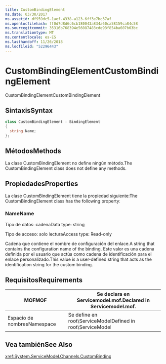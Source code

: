 ```yaml
---
title: CustomBindingElement
ms.date: 03/30/2017
ms.assetid: df959dc5-1aef-4338-a123-6ff3e7bc37af
ms.openlocfilehash: ff0d7d8d6c6cb180043a834a60ca58159ca84c58
ms.sourcegitcommit: 35316b768394e56087483cde93f854ba607b63bc
ms.translationtype: MT
ms.contentlocale: es-ES
ms.lasthandoff: 11/26/2018
ms.locfileid: "52296443"
---
```

# <a name="custombindingelement"></a><span data-ttu-id="4a8eb-102">CustomBindingElement</span><span class="sxs-lookup"><span data-stu-id="4a8eb-102">CustomBindingElement</span></span>
<span data-ttu-id="4a8eb-103">CustomBindingElement</span><span class="sxs-lookup"><span data-stu-id="4a8eb-103">CustomBindingElement</span></span>  
  
## <a name="syntax"></a><span data-ttu-id="4a8eb-104">Sintaxis</span><span class="sxs-lookup"><span data-stu-id="4a8eb-104">Syntax</span></span>  
  
```csharp
class CustomBindingElement : BindingElement  
{  
  string Name;  
};  
```  
  
## <a name="methods"></a><span data-ttu-id="4a8eb-105">Métodos</span><span class="sxs-lookup"><span data-stu-id="4a8eb-105">Methods</span></span>  
 <span data-ttu-id="4a8eb-106">La clase CustomBindingElement no define ningún método.</span><span class="sxs-lookup"><span data-stu-id="4a8eb-106">The CustomBindingElement class does not define any methods.</span></span>  
  
## <a name="properties"></a><span data-ttu-id="4a8eb-107">Propiedades</span><span class="sxs-lookup"><span data-stu-id="4a8eb-107">Properties</span></span>  
 <span data-ttu-id="4a8eb-108">La clase CustomBindingElement tiene la propiedad siguiente:</span><span class="sxs-lookup"><span data-stu-id="4a8eb-108">The CustomBindingElement class has the following property:</span></span>  
  
### <a name="name"></a><span data-ttu-id="4a8eb-109">Name</span><span class="sxs-lookup"><span data-stu-id="4a8eb-109">Name</span></span>  
 <span data-ttu-id="4a8eb-110">Tipo de datos: cadena</span><span class="sxs-lookup"><span data-stu-id="4a8eb-110">Data type: string</span></span>  
  
 <span data-ttu-id="4a8eb-111">Tipo de acceso: solo lectura</span><span class="sxs-lookup"><span data-stu-id="4a8eb-111">Access type: Read-only</span></span>  
  
 <span data-ttu-id="4a8eb-112">Cadena que contiene el nombre de configuración del enlace.</span><span class="sxs-lookup"><span data-stu-id="4a8eb-112">A string that contains the configuration name of the binding.</span></span> <span data-ttu-id="4a8eb-113">Este valor es una cadena definida por el usuario que actúa como cadena de identificación para el enlace personalizado.</span><span class="sxs-lookup"><span data-stu-id="4a8eb-113">This value is a user-defined string that acts as the identification string for the custom binding.</span></span>  
  
## <a name="requirements"></a><span data-ttu-id="4a8eb-114">Requisitos</span><span class="sxs-lookup"><span data-stu-id="4a8eb-114">Requirements</span></span>  
  
|<span data-ttu-id="4a8eb-115">MOF</span><span class="sxs-lookup"><span data-stu-id="4a8eb-115">MOF</span></span>|<span data-ttu-id="4a8eb-116">Se declara en Servicemodel.mof.</span><span class="sxs-lookup"><span data-stu-id="4a8eb-116">Declared in Servicemodel.mof.</span></span>|  
|---------|-----------------------------------|  
|<span data-ttu-id="4a8eb-117">Espacio de nombres</span><span class="sxs-lookup"><span data-stu-id="4a8eb-117">Namespace</span></span>|<span data-ttu-id="4a8eb-118">Se define en root\ServiceModel</span><span class="sxs-lookup"><span data-stu-id="4a8eb-118">Defined in root\ServiceModel</span></span>|  
  
## <a name="see-also"></a><span data-ttu-id="4a8eb-119">Vea también</span><span class="sxs-lookup"><span data-stu-id="4a8eb-119">See Also</span></span>  
 <xref:System.ServiceModel.Channels.CustomBinding>
